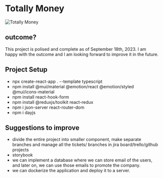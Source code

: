 # Totally Money

![Totally Money](https://dev-to-uploads.s3.amazonaws.com/uploads/articles/hcdxehiu7mnffv4boveq.png)

## outcome?

This project is polised and complete as of September 18th, 2023. I am happy with the outcome and I am looking forward to improve it in the future.

## Project Setup

* npx create-react-app . --template typescript
* npm install @mui/material @emotion/react @emotion/styled @mui/icons-material
* npm install react-hook-form
* npm install @reduxjs/toolkit react-redux
* npm i json-server react-router-dom
* npm i dayjs

## Suggestions to improve

* divide the entire project into smaller component, make separate branches and manage all the tickets/ branches in jira board/trello/github projects
* storybook
* we can implement a database where we can store email of the users, and later on, we can use those emails to promote the company.
* we can dockerize the application and deploy it to a server.
